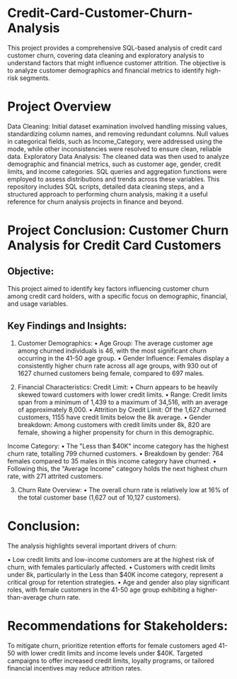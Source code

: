 # Credit-Card-Customer-Churn-Analysis
This project provides a comprehensive SQL-based analysis of credit card customer churn, covering data cleaning and exploratory analysis to understand factors that might influence customer attrition. The objective is to analyze customer demographics and financial metrics to identify high-risk segments.

# Project Overview
Data Cleaning:
Initial dataset examination involved handling missing values, standardizing column names, and removing redundant columns.
Null values in categorical fields, such as Income_Category, were addressed using the mode, while other inconsistencies were resolved to ensure clean, reliable data.
Exploratory Data Analysis:
The cleaned data was then used to analyze demographic and financial metrics, such as customer age, gender, credit limits, and income categories.
SQL queries and aggregation functions were employed to assess distributions and trends across these variables.
This repository includes SQL scripts, detailed data cleaning steps, and a structured approach to performing churn analysis, making it a useful reference for churn analysis projects in finance and beyond.


# Project Conclusion: Customer Churn Analysis for Credit Card Customers
## Objective:
This project aimed to identify key factors influencing customer churn among credit card holders, with a specific focus on demographic, financial, and usage variables.

## Key Findings and Insights:

1. Customer Demographics:
• Age Group: The average customer age among churned individuals is 46, with the most significant churn occurring in the 41-50 age group.
• Gender Influence: Females display a consistently higher churn rate across all age groups, with 930 out of 1627 churned customers being female, compared to 697 males.

2. Financial Characteristics:
Credit Limit:
• Churn appears to be heavily skewed toward customers with lower credit limits.
• Range: Credit limits span from a minimum of 1,439 to a maximum of 34,516, with an average of approximately 8,000.
• Attrition by Credit Limit: Of the 1,627 churned customers, 1155 have credit limits below the 8k average.
• Gender breakdown: Among customers with credit limits under 8k, 820 are female, showing a higher propensity for churn in this demographic.

Income Category:
• The "Less than $40K" income category has the highest churn rate, totalling 799 churned customers.
• Breakdown by gender: 764 females compared to 35 males in this income category have churned.
• Following this, the "Average Income" category holds the next highest churn rate, with 271 attrited customers.
  
3. Churn Rate Overview:
• The overall churn rate is relatively low at 16% of the total customer base (1,627 out of 10,127 customers).

# Conclusion:
The analysis highlights several important drivers of churn:

• Low credit limits and low-income customers are at the highest risk of churn, with females particularly affected.
• Customers with credit limits under 8k, particularly in the Less than $40K income category, represent a critical group for retention strategies.
• Age and gender also play significant roles, with female customers in the 41-50 age group exhibiting a higher-than-average churn rate.

# Recommendations for Stakeholders:
To mitigate churn, prioritize retention efforts for female customers aged 41-50 with lower credit limits and income levels under $40K. Targeted campaigns to offer increased credit limits, loyalty programs, or tailored financial incentives may reduce attrition rates.
